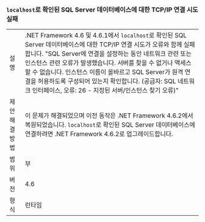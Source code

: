 ### <a name="attempting-a-tcpip-connection-to-a-sql-server-database-that-resolves-to-localhost-fails"></a>`localhost`로 확인된 SQL Server 데이터베이스에 대한 TCP/IP 연결 시도 실패

|   |   |
|---|---|
|설명|.NET Framework 4.6 및 4.6.1에서 <code>localhost</code>로 확인된 SQL Server 데이터베이스에 대한 TCP/IP 연결 시도가 오류와 함께 실패합니다. &quot;SQL Server에 연결을 설정하는 동안 네트워크 관련 또는 인스턴스 관련 오류가 발생했습니다. 서버를 찾을 수 없거나 액세스할 수 없습니다. 인스턴스 이름이 올바르고 SQL Server가 원격 연결을 허용하도록 구성되어 있는지 확인합니다. (공급자: SQL 네트워크 인터페이스, 오류: 26 - 지정된 서버/인스턴스 찾기 오류)&quot;|
|제안 해결 방법|이 문제가 해결되었으며 이전 동작은 .NET Framework 4.6.2에서 복원되었습니다. <code>localhost</code>로 확인된 SQL Server 데이터베이스에 연결하려면 .NET Framework 4.6.2로 업그레이드합니다.|
|범위|부|
|버전|4.6|
|형식|런타임|

